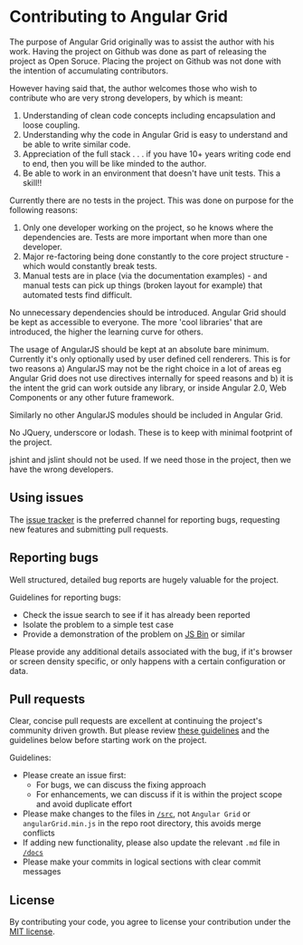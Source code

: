 Contributing to Angular Grid
========================

The purpose of Angular Grid originally was to assist the author with his work. Having the project on Github was
done as part of releasing the project as Open Soruce. Placing the project on Github was not done with the
intention of accumulating contributors.

However having said that, the author welcomes those who wish to contribute who are very strong developers, by which
is meant:
1) Understanding of clean code concepts including encapsulation and loose coupling.
2) Understanding why the code in Angular Grid is easy to understand and be able to write similar code.
3) Appreciation of the full stack . . . if you have 10+ years writing code end to end, then you will be like minded to the author.
4) Be able to work in an environment that doesn't have unit tests. This a skill!!

Currently there are no tests in the project. This was done on purpose for the following reasons:
1. Only one developer working on the project, so he knows where the dependencies are. Tests are more important when more than one developer.
2. Major re-factoring being done constantly to the core project structure - which would constantly break tests.
3. Manual tests are in place (via the documentation examples) - and manual tests can pick up things (broken layout for example) that automated tests find difficult.

No unnecessary dependencies should be introduced. Angular Grid should be kept as accessible to everyone. The more
'cool libraries' that are introduced, the higher the learning curve for others.

The usage of AngularJS should be kept at an absolute bare minimum. Currently it's only optionally used by
user defined cell renderers. This is for two reasons a) AngularJS may not be the right choice in a lot
of areas eg Angular Grid does not use directives internally for speed reasons and b) it is the intent
the grid can work outside any library, or inside Angular 2.0, Web Components or any other future framework.

Similarly no other AngularJS modules should be included in Angular Grid.

No JQuery, underscore or lodash. These is to keep with minimal footprint of the project.

jshint and jslint should not be used. If we need those in the project, then we have the wrong developers.

Using issues
------------

The [issue tracker](https://github.com/ceolter/angular-grid/issues) is the preferred channel for reporting bugs, requesting new features and submitting pull requests.


Reporting bugs
--------------

Well structured, detailed bug reports are hugely valuable for the project.

Guidelines for reporting bugs:

 - Check the issue search to see if it has already been reported
 - Isolate the problem to a simple test case
 - Provide a demonstration of the problem on [JS Bin](http://jsbin.com) or similar

Please provide any additional details associated with the bug, if it's browser or screen density specific, or only happens with a certain configuration or data.


Pull requests
-------------

Clear, concise pull requests are excellent at continuing the project's community driven growth. But please review [these guidelines](https://github.com/blog/1943-how-to-write-the-perfect-pull-request) and the guidelines below before starting work on the project.

Guidelines:

 - Please create an issue first:
   - For bugs, we can discuss the fixing approach
   - For enhancements, we can discuss if it is within the project scope and avoid duplicate effort
 - Please make changes to the files in [`/src`](https://github.com/ceolter/angular-grid/tree/master/src), not `Angular Grid` or `angularGrid.min.js` in the repo root directory, this avoids merge conflicts
 - If adding new functionality, please also update the relevant `.md` file in [`/docs`](https://github.com/ceolter/angular-grid/tree/master/docs)
 - Please make your commits in logical sections with clear commit messages

License
-------

By contributing your code, you agree to license your contribution under the [MIT license](https://github.com/ceolter/angular-grid/blob/master/LICENSE.md).